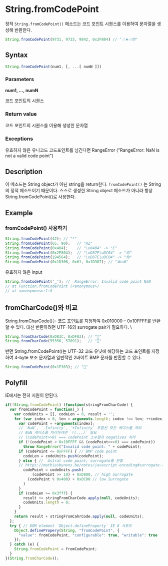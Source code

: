 # String.fromCodePoint

정적 `String.fromCodePoint()` 메소드는 코드 포인트 시퀀스를 이용하여 문자열을 생성해 반환한다.

```js
String.fromCodePoint(9731, 9733, 9842, 0x2F804) // "☃★♲你"
```

## Syntax

```js
String.fromCodePoint(num1, [, ...[ numN ]])
```

### Parameters

**num1, ..., numN**

코드 포인트의 시퀀스

### Return value

코드 포인트의 시퀀스를 이용해 생성한 문자열

### Exceptions

유효하지 않은 유니코드 코드포인트를 넘긴다면 RangeError ("RangeError: NaN is not a valid code point")

## Description

이 메소드는 String object가 아닌 string을 return한다. `fromCodePoint()` 는 String의 정적 메소드이기 때문이다. 스스로 생성한 String object 메소드가 아니라 항상 String.fromCodePoint()로 사용한다. 

## Example

### fromCodePoint() 사용하기

```js
String.fromCodePoint(42); // "*"
String.fromCodePoint(65, 90);   // "AZ"
String.fromCodePoint(0x404);    // "\u0404" -> "Є"
String.fromCodePoint(0x2F804);  // "\uD87E\uDC04" -> "你"
String.fromCodePoint(194564);   // "\uD87E\uDC04" -> "你"
String.fromCodePoint(0x1D306, 0x61, 0x1D307); // "𝌆a𝌇"
```

유효하지 않은 input

```js
String.fromCodePoint('_'); //  RangeError: Invalid code point NaN
// at Function.fromCodePoint (<anonymous>)
// at <anonymous>:1:8
```

## fromCharCode()와 비교

String.fromCharCode()는 코드 포인트를 지정하여 0x010000 – 0x10FFFF를 반환할 수 있다. 대신 반환하려면 UTF-16의 surrogate pair가 필요하다. \

```js
String.fromCharCode(0xD83C, 0xDF03); // "🌃"
String.fromCharCode(55356, 57091);   // "🌃"
```

반면  String.fromCodePoint()는 UTF-32 코드 유닛에 해당하는 코드 포인트를 지정하여 4-byte 보조 문자열과 일반적인 2바이트 BMP 문자를 반환할 수 있다.

```js
String.fromCodePoint(0x1F303); // "🌃"
```

## Polyfill

IE에서는 전혀 지원이 안된다.

```js
if(!String.fromCodePoint) (function(stringFromCharCode) {
  var fromCodePoint = function(_) {
    var codeUnits = [], codeLen = 0, result = '';
    for (var index = 0, len = arguments.length; index !== len; ++index) {
      var codePoint = +arguments[index];
      // `NaN`, `-Infinity`, `+Infinity` 포함된 모든 케이스를 처리
      // NaN 케이스를 처리하려면 `!(...)` 필요
      // (codePoint>>0) === codePoint 소수점과 negatives 처리
      if (!(codePoint < 0x10FFFF && (codePoint>>>0) === codePoint)) 
        throw RangeError("Invalid code point: " + codePoint);
      if (codePoint <= 0xFFFF) { // BMP code point
      	codeLen = codeUnits.push(codePoint);
      } else { //  Astral code point; surrogate를 분활
      // https://mathiasbynens.be/notes/javascript-encoding#surrogate-formulae
      	codePoint = codeUnits.push(
        	(codePoint >> 10) + 0xD800, // high Surrogate
          (codePoint % 0x400) + 0xDC00 // low Surrogate
        )
      }
      if (codeLen >= 0x3fff) {
        result += stringFromCharCode.apply(null, codeUnits);
        codeUnits.length = 0;
      }
    }
    return result + stringFromCahrCode.apply(null, codeUnits);
  };
  try { // DOM element `Object.defineProperty` IE 8 서포트
    Object.definePropery(String, "fromCodePoint", {
      "value": fromCodePoint, "configurable": true, "writable": true
    });
  } catch (e) {
    String.fromCodePoint = fromCodePoint;
  } 
}(String.fromCharCode));
```





